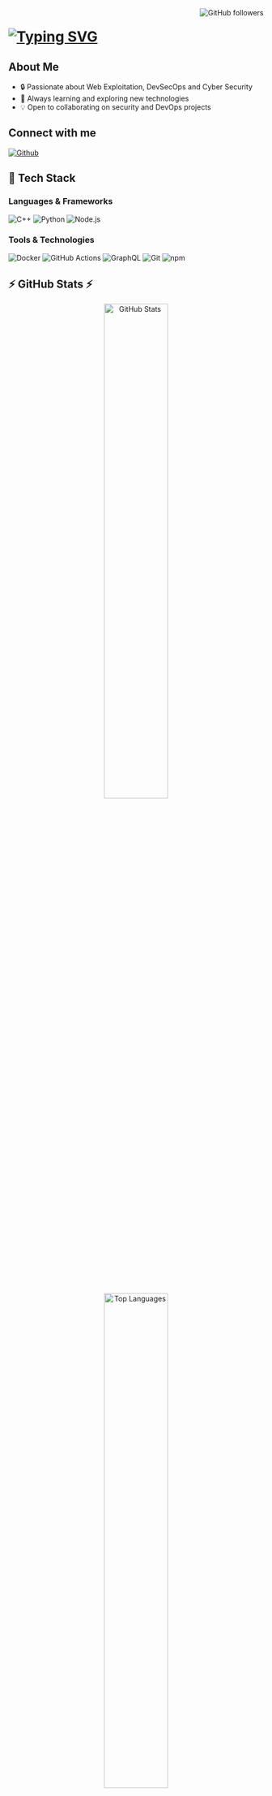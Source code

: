   <img align="right" src="https://img.shields.io/github/followers/anhhung04?style=social" alt="GitHub followers">
  <h1>
    <a href="https://git.io/typing-svg">
      <img src="https://readme-typing-svg.herokuapp.com/?lines=Hi!+👋+I'm+hah4;Nice+to+meet+you!&center=true&size=30" alt="Typing SVG">
    </a>
  </h1>
</div>

## About Me
- 🔒 Passionate about Web Exploitation, DevSecOps and Cyber Security
- 🌱 Always learning and exploring new technologies
- 💡 Open to collaborating on security and DevOps projects

## Connect with me
<div align="left">
  <a href="https://github.com/anhhung04">
    <img alt="Github" src="https://img.shields.io/badge/GitHub-%2312100E.svg?&style=for-the-badge&logo=Github&logoColor=white" />
  </a>
</div>

## 🧰 Tech Stack

### Languages & Frameworks
<p>
  <img alt="C++" src="https://img.shields.io/badge/C++-00599C?style=flat-square&logo=C%2B%2B&logoColor=white" />
  <img alt="Python" src="https://img.shields.io/badge/Python-3670A0?style=flat-square&logo=python&logoColor=ffdd54" />
  <img alt="Node.js" src="https://img.shields.io/badge/-Node.js-43853d?style=flat-square&logo=Node.js&logoColor=white" />
</p>

### Tools & Technologies
<p>
  <img alt="Docker" src="https://img.shields.io/badge/-Docker-46a2f1?style=flat-square&logo=docker&logoColor=white" />
  <img alt="GitHub Actions" src="https://img.shields.io/badge/-Github_Actions-2088FF?style=flat-square&logo=github-actions&logoColor=white" />
  <img alt="GraphQL" src="https://img.shields.io/badge/-GraphQL-E10098?style=flat-square&logo=graphql&logoColor=white" />
  <img alt="Git" src="https://img.shields.io/badge/-Git-F05032?style=flat-square&logo=git&logoColor=white" />
  <img alt="npm" src="https://img.shields.io/badge/-NPM-CB3837?style=flat-square&logo=npm&logoColor=white" />
</p>

## ⚡ GitHub Stats ⚡

<div align="center">
  <a href="https://github.com/anhhung04">
    <img width="50%" src="https://github-readme-stats.vercel.app/api?username=anhhung04&show_icons=true&theme=react&border_color=61dafb&hide_border=true" alt="GitHub Stats" />
  </a>
  <a href="https://github.com/anhhung04">
    <img width="50%" src="https://github-readme-stats.vercel.app/api/top-langs/?username=anhhung04&hide=c%23,powershell,Mathematica,Ruby,Objective-C,Objective-C%2b%2b,Cuda&title_color=61dafb&text_color=ffffff&icon_color=61dafb&bg_color=20232a&langs_count=8&layout=compact&border_color=61dafb&hide_border=true" alt="Top Languages" />
  </a>
</div>

<div align="center">
  <h4>
    <a href="https://github.com/anhhung04?tab=repositories">🔎 Show More Repositories 🔍</a>
  </h4>
</div>
